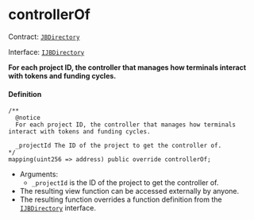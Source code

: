 # controllerOf

Contract: [`JBDirectory`](/v4/deprecated/v3/api/contracts/jbdirectory/)​‌

Interface: [`IJBDirectory`](/v4/deprecated/v3/api/interfaces/ijbdirectory.md)

**For each project ID, the controller that manages how terminals interact with tokens and funding cycles.**

#### Definition

```
/**
  @notice
  For each project ID, the controller that manages how terminals interact with tokens and funding cycles.

  _projectId The ID of the project to get the controller of.
*/
mapping(uint256 => address) public override controllerOf;
```

* Arguments:
  * `_projectId` is the ID of the project to get the controller of.
* The resulting view function can be accessed externally by anyone.
* The resulting function overrides a function definition from the [`IJBDirectory`](/v4/deprecated/v3/api/interfaces/ijbdirectory.md) interface.

